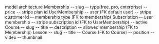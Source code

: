 model architecture
    Membership
        -- slug
        -- type(free, pro, enterprise)
        -- price
        -- stripe plan id
    UserMembership
        -- user                     (FK default user)
        -- stripe customer id
        -- membership type          (FK to membership)
    Subscription
        -- user membership
        -- stripe subscription id   (FK to UserMembership)
        -- active
    Course
        -- slug
        -- title
        -- description
        -- allowed membership       (FK to Membership)
    Lesson
        -- slug
        -- title
        -- Course                   (FK to Course)
        -- position
        -- video
        -- thumbnail